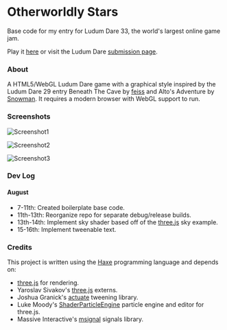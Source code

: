 # Otherworldly Stars

Base code for my entry for Ludum Dare 33, the world's largest online game jam.

Play it [here](TODO) or visit the Ludum Dare [submission page](TODO).

### About

A HTML5/WebGL Ludum Dare game with a graphical style inspired by the Ludum Dare 29 entry Beneath The Cave by [feiss](http://ludumdare.com/compo/author/feiss/) and Alto's Adventure by [Snowman](https://itunes.apple.com/gb/app/altos-adventure/id950812012). It requires a modern browser with WebGL support to run.

### Screenshots

![Screenshot1](https://github.com/Tw1ddle/ludum-dare-33/blob/master/screenshots/screenshot1.png?raw=true "Screenshot 1")

![Screenshot2](https://github.com/Tw1ddle/ludum-dare-33/blob/master/screenshots/screenshot2.png?raw=true "Screenshot 2")

![Screenshot3](https://github.com/Tw1ddle/ludum-dare-33/blob/master/screenshots/screenshot3.png?raw=true "Screenshot 3")

### Dev Log

#### August ####
* 7-11th: Created boilerplate base code.
* 11th-13th: Reorganize repo for separate debug/release builds.
* 13th-14th: Implement sky shader based off of the [three.js](http://threejs.org/examples/#webgl_shaders_sky) sky example.
* 15-16th: Implement tweenable text.

### Credits

This project is written using the [Haxe](http://haxe.org/) programming language and depends on:

* [three.js](https://github.com/mrdoob/three.js) for rendering.
* Yaroslav Sivakov's [three.js](http://lib.haxe.org/u/yar3333/) externs.
* Joshua Granick's [actuate](http://lib.haxe.org/p/actuate) tweening library.
* Luke Moody's [ShaderParticleEngine](https://github.com/squarefeet/ShaderParticleEngine) particle engine and editor for three.js.
* Massive Interactive's [msignal](http://lib.haxe.org/p/msignal/) signals library.